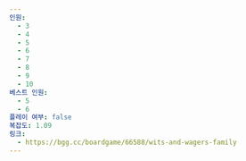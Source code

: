 ```yaml
---
인원:
  - 3
  - 4
  - 5
  - 6
  - 7
  - 8
  - 9
  - 10
베스트 인원:
  - 5
  - 6
플레이 여부: false
복잡도: 1.09
링크:
  - https://bgg.cc/boardgame/66588/wits-and-wagers-family
---
```

